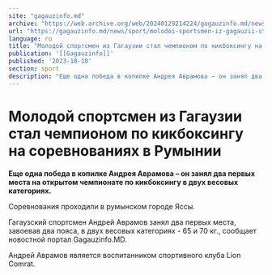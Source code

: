 ```yaml
---
site: "gagauzinfo.md"
archive: "https://web.archive.org/web/20240129214224/gagauzinfo.md/news/sport/molodoi-sportsmen-iz-gagauzii-stal-chempionom-po-kikboksingu-na-sorevnovaniyah-v-ruminii"
url: "https://gagauzinfo.md/news/sport/molodoi-sportsmen-iz-gagauzii-stal-chempionom-po-kikboksingu-na-sorevnovaniyah-v-ruminii"
language: ru
title: "Молодой спортсмен из Гагаузии стал чемпионом по кикбоксингу на соревнованиях в Румынии"
publication: '[[Gagauzinfo]]'
published: '2023-10-10'
section: sport
description: "Еще одна победа в копилке Андрея Аврамова – он занял два первых места на открытом чемпионате по кикбоксингу в двух весовых категориях."
---
```


# Молодой спортсмен из Гагаузии стал чемпионом по кикбоксингу на соревнованиях в Румынии

**Еще одна победа в копилке Андрея Аврамова – он занял два первых места на открытом чемпионате по кикбоксингу в двух весовых категориях.**

Соревнования проходили в румынском городе Яссы.

Гагаузский спортсмен Андрей Аврамов занял два первых места, завоевав два пояса, в двух весовых категориях - 65 и 70 кг., сообщает новостной портал Gagauzinfo.MD.

Андрей Аврамов является воспитанником спортивного клуба Lion Comrat.